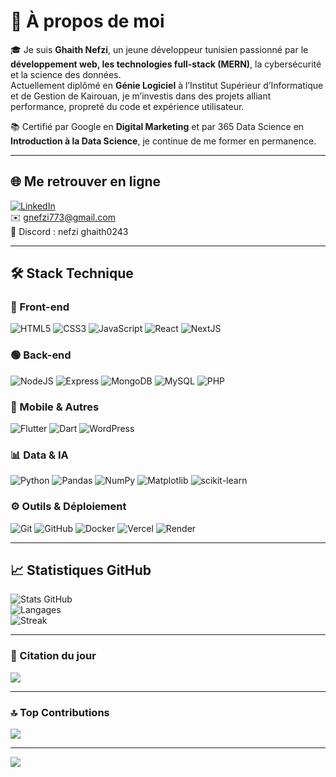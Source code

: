# 💫 À propos de moi  
🎓 Je suis **Ghaith Nefzi**, un jeune développeur tunisien passionné par le **développement web, les technologies full-stack (MERN)**, la cybersécurité et la science des données.  
Actuellement diplômé en **Génie Logiciel** à l’Institut Supérieur d’Informatique et de Gestion de Kairouan, je m’investis dans des projets alliant performance, propreté du code et expérience utilisateur.

📚 Certifié par Google en **Digital Marketing** et par 365 Data Science en **Introduction à la Data Science**, je continue de me former en permanence.

---

## 🌐 Me retrouver en ligne  
[![LinkedIn](https://img.shields.io/badge/LinkedIn-%230077B5.svg?style=for-the-badge&logo=linkedin&logoColor=white)](https://www.linkedin.com/in/ghaith-nefzi-883957349/)  
✉️ gnefzi773@gmail.com  
💬 Discord : nefzi ghaith0243  

---

## 🛠️ Stack Technique

### 🔷 Front-end  
![HTML5](https://img.shields.io/badge/html5-%23E34F26.svg?style=flat&logo=html5&logoColor=white)
![CSS3](https://img.shields.io/badge/css3-%231572B6.svg?style=flat&logo=css3&logoColor=white)
![JavaScript](https://img.shields.io/badge/javascript-%23F7DF1E.svg?style=flat&logo=javascript&logoColor=black)
![React](https://img.shields.io/badge/react-%2361DAFB.svg?style=flat&logo=react&logoColor=black)
![NextJS](https://img.shields.io/badge/next.js-%23000000.svg?style=flat&logo=next.js&logoColor=white)

### 🟢 Back-end  
![NodeJS](https://img.shields.io/badge/node.js-%23339933.svg?style=flat&logo=node.js&logoColor=white)
![Express](https://img.shields.io/badge/express-%23000000.svg?style=flat&logo=express&logoColor=white)
![MongoDB](https://img.shields.io/badge/mongodb-%2347A248.svg?style=flat&logo=mongodb&logoColor=white)
![MySQL](https://img.shields.io/badge/mysql-%2300f.svg?style=flat&logo=mysql&logoColor=white)
![PHP](https://img.shields.io/badge/php-%23777BB4.svg?style=flat&logo=php&logoColor=white)

### 📱 Mobile & Autres  
![Flutter](https://img.shields.io/badge/flutter-%2302569B.svg?style=flat&logo=flutter&logoColor=white)
![Dart](https://img.shields.io/badge/dart-%230175C2.svg?style=flat&logo=dart&logoColor=white)
![WordPress](https://img.shields.io/badge/wordpress-%23117AC9.svg?style=flat&logo=wordpress&logoColor=white)

### 📊 Data & IA  
![Python](https://img.shields.io/badge/python-%233776AB.svg?style=flat&logo=python&logoColor=white)
![Pandas](https://img.shields.io/badge/pandas-%23150458.svg?style=flat&logo=pandas&logoColor=white)
![NumPy](https://img.shields.io/badge/numpy-%23013243.svg?style=flat&logo=numpy&logoColor=white)
![Matplotlib](https://img.shields.io/badge/matplotlib-%23ffffff.svg?style=flat&logo=matplotlib&logoColor=black)
![scikit-learn](https://img.shields.io/badge/scikit--learn-%23F7931E.svg?style=flat&logo=scikit-learn&logoColor=white)

### ⚙️ Outils & Déploiement  
![Git](https://img.shields.io/badge/git-%23F05033.svg?style=flat&logo=git&logoColor=white)
![GitHub](https://img.shields.io/badge/github-%23121011.svg?style=flat&logo=github&logoColor=white)
![Docker](https://img.shields.io/badge/docker-%230db7ed.svg?style=flat&logo=docker&logoColor=white)
![Vercel](https://img.shields.io/badge/vercel-%23000000.svg?style=flat&logo=vercel&logoColor=white)
![Render](https://img.shields.io/badge/render-%2300C7B7.svg?style=flat&logo=render&logoColor=white)

---

## 📈 Statistiques GitHub

![Stats GitHub](https://github-readme-stats.vercel.app/api?username=ghaith21&theme=tokyonight&hide_border=false)  
![Langages](https://github-readme-stats.vercel.app/api/top-langs/?username=ghaith21&theme=tokyonight&layout=compact&hide_border=false)  
![Streak](https://streak-stats.demolab.com/?user=ghaith21&theme=tokyonight&hide_border=false)

---

### 💬 Citation du jour  
![](https://quotes-github-readme.vercel.app/api?type=horizontal&theme=tokyonight)

---

### 🔝 Top Contributions  
![](https://github-contributor-stats.vercel.app/api?username=ghaith21&limit=5&theme=tokyonight&combine_all_yearly_contributions=true)

---

[![](https://visitcount.itsvg.in/api?id=ghaith21&icon=5&color=6)](https://visitcount.itsvg.in)

